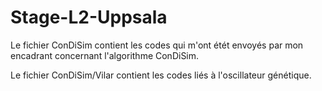# Stage-L2-Uppsala

Le fichier ConDiSim contient les codes qui m'ont étét envoyés par mon encadrant concernant l'algorithme ConDiSim.

Le fichier ConDiSim/Vilar contient les codes liés à l'oscillateur génétique.
